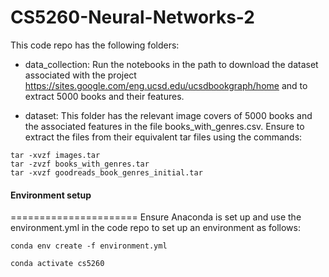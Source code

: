 # CS5260-Neural-Networks-2
This code repo has the following folders:

- data_collection: Run the notebooks in the path to download the dataset associated with the project https://sites.google.com/eng.ucsd.edu/ucsdbookgraph/home and to extract 5000 books and their features.

- dataset: This folder has the relevant image covers of 5000 books and the associated features in the file books_with_genres.csv. Ensure to extract the files from their equivalent tar files using the commands:
```
tar -xvzf images.tar
tar -zvzf books_with_genres.tar
tar -xvzf goodreads_book_genres_initial.tar
```

#### Environment setup
======================
Ensure Anaconda is set up and use the environment.yml in the code repo to set up an environment as follows:
```
conda env create -f environment.yml

conda activate cs5260
```
